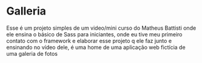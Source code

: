# Galleria
 Esse é um projeto simples de um video/mini curso do Matheus Battisti onde ele ensina o básico de Sass para iniciantes, onde eu tive meu primeiro contato com o framework e elaborar esse projeto q ele faz junto e ensinando no vídeo dele, é uma home de uma aplicação web fictícia de uma galeria de fotos
